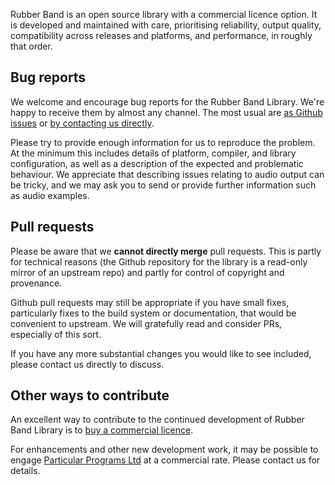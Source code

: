 
Rubber Band is an open source library with a commercial licence
option. It is developed and maintained with care, prioritising
reliability, output quality, compatibility across releases and
platforms, and performance, in roughly that order.

## Bug reports

We welcome and encourage bug reports for the Rubber Band
Library. We're happy to receive them by almost any channel. The most
usual are [as Github issues](https://github.com/breakfastquay/rubberband/issues)
or [by contacting us directly](https://breakfastquay.com/contact.html).

Please try to provide enough information for us to reproduce the
problem. At the minimum this includes details of platform, compiler,
and library configuration, as well as a description of the expected
and problematic behaviour. We appreciate that describing issues
relating to audio output can be tricky, and we may ask you to send or
provide further information such as audio examples.

## Pull requests

Please be aware that we **cannot directly merge** pull requests. This
is partly for technical reasons (the Github repository for the library
is a read-only mirror of an upstream repo) and partly for control of
copyright and provenance.

Github pull requests may still be appropriate if you have small fixes,
particularly fixes to the build system or documentation, that would be
convenient to upstream. We will gratefully read and consider PRs,
especially of this sort.

If you have any more substantial changes you would like to see
included, please contact us directly to discuss.

## Other ways to contribute

An excellent way to contribute to the continued development of Rubber
Band Library is to [buy a commercial licence](https://breakfastquay.com/technology/license.html).

For enhancements and other new development work, it may be possible to
engage [Particular Programs Ltd](https://particularprograms.co.uk/) at
a commercial rate. Please contact us for details.

